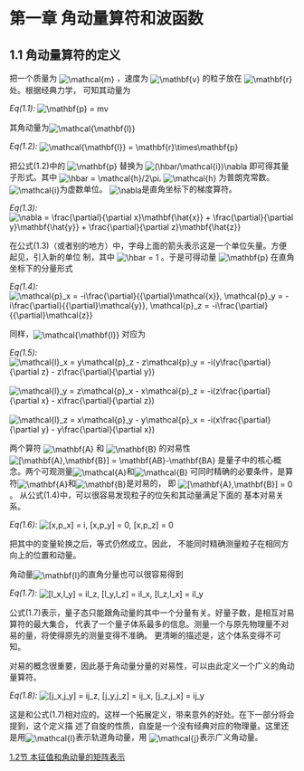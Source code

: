 <h1 id="第一章-角动量算符和波函数">第一章 角动量算符和波函数</h1>
<h2 id="角动量算符的定义">1.1 角动量算符的定义</h2>
<p>把一个质量为 <img style="vertical-align:middle" src="http://chart.apis.google.com/chart?cht=tx&amp;chl=%5Cmathcal%7Bm%7D" alt="\mathcal{m}" title="\mathcal{m}" /> ，速度为 <img style="vertical-align:middle" src="http://chart.apis.google.com/chart?cht=tx&amp;chl=%5Cmathbf%7Bv%7D" alt="\mathbf{v}" title="\mathbf{v}" /> 的粒子放在 <img style="vertical-align:middle" src="http://chart.apis.google.com/chart?cht=tx&amp;chl=%5Cmathbf%7Br%7D" alt="\mathbf{r}" title="\mathbf{r}" /> 处。根据经典力学， 可知其动量为</p>
<p><em>Eq(1.1):</em> <img style="vertical-align:middle" src="http://chart.apis.google.com/chart?cht=tx&amp;chl=%5Cmathbf%7Bp%7D%20%3D%20mv" alt="\mathbf{p} = mv" title="\mathbf{p} = mv" /></p>
<p>其角动量为<img style="vertical-align:middle" src="http://chart.apis.google.com/chart?cht=tx&amp;chl=%5Cmathcal%7B%5Cmathbf%7Bl%7D%7D" alt="\mathcal{\mathbf{l}}" title="\mathcal{\mathbf{l}}" /></p>
<p><em>Eq(1.2):</em> <img style="vertical-align:middle" src="http://chart.apis.google.com/chart?cht=tx&amp;chl=%5Cmathcal%7B%5Cmathbf%7Bl%7D%7D%20%3D%20%5Cmathbf%7Br%7D%5Ctimes%5Cmathbf%7Bp%7D" alt="\mathcal{\mathbf{l}} = \mathbf{r}\times\mathbf{p}" title="\mathcal{\mathbf{l}} = \mathbf{r}\times\mathbf{p}" /></p>
<p>把公式(1.2)中的 <img style="vertical-align:middle" src="http://chart.apis.google.com/chart?cht=tx&amp;chl=%5Cmathbf%7Bp%7D" alt="\mathbf{p}" title="\mathbf{p}" /> 替换为 <img style="vertical-align:middle" src="http://chart.apis.google.com/chart?cht=tx&amp;chl=%28%5Chbar%2F%5Cmathcal%7Bi%7D%29%5Cnabla" alt="(\hbar/\mathcal{i})\nabla" title="(\hbar/\mathcal{i})\nabla" /> 即可得其量子形式。其中 <img style="vertical-align:middle" src="http://chart.apis.google.com/chart?cht=tx&amp;chl=%5Chbar%20%3D%20%5Cmathcal%7Bh%7D%2F2%5Cpi" alt="\hbar = \mathcal{h}/2\pi" title="\hbar = \mathcal{h}/2\pi" />, <img style="vertical-align:middle" src="http://chart.apis.google.com/chart?cht=tx&amp;chl=%5Cmathcal%7Bh%7D" alt="\mathcal{h}" title="\mathcal{h}" /> 为普朗克常数。<img style="vertical-align:middle" src="http://chart.apis.google.com/chart?cht=tx&amp;chl=%5Cmathcal%7Bi%7D" alt="\mathcal{i}" title="\mathcal{i}" />为虚数单位。 <img style="vertical-align:middle" src="http://chart.apis.google.com/chart?cht=tx&amp;chl=%5Cnabla" alt="\nabla" title="\nabla" />是直角坐标下的梯度算符。</p>
<p><em>Eq(1.3):</em> <img style="vertical-align:middle" src="http://chart.apis.google.com/chart?cht=tx&amp;chl=%5Cnabla%20%3D%20%5Cfrac%7B%5Cpartial%7D%7B%5Cpartial%20x%7D%5Cmathbf%7B%5Chat%7Bx%7D%7D%20%2B%20%20%20%20%20%20%20%20%20%20%20%20%20%20%20%20%20%20%20%20%20%20%5Cfrac%7B%5Cpartial%7D%7B%5Cpartial%20y%7D%5Cmathbf%7B%5Chat%7By%7D%7D%20%2B%20%20%20%20%20%20%20%20%20%20%20%20%20%20%20%20%20%20%20%20%20%20%5Cfrac%7B%5Cpartial%7D%7B%5Cpartial%20z%7D%5Cmathbf%7B%5Chat%7Bz%7D%7D" alt="\nabla = \frac{\partial}{\partial x}\mathbf{\hat{x}} +                      \frac{\partial}{\partial y}\mathbf{\hat{y}} +                      \frac{\partial}{\partial z}\mathbf{\hat{z}}" title="\nabla = \frac{\partial}{\partial x}\mathbf{\hat{x}} +                      \frac{\partial}{\partial y}\mathbf{\hat{y}} +                      \frac{\partial}{\partial z}\mathbf{\hat{z}}" /></p>
<p>在公式(1.3)（或者别的地方）中，字母上面的箭头表示这是一个单位矢量。方便起见，引入新的单位 制，其中 <img style="vertical-align:middle" src="http://chart.apis.google.com/chart?cht=tx&amp;chl=%5Chbar%20%3D%201" alt="\hbar = 1" title="\hbar = 1" /> 。于是可得动量 <img style="vertical-align:middle" src="http://chart.apis.google.com/chart?cht=tx&amp;chl=%5Cmathbf%7Bp%7D" alt="\mathbf{p}" title="\mathbf{p}" /> 在直角坐标下的分量形式</p>
<p><em>Eq(1.4):</em> <img style="vertical-align:middle" src="http://chart.apis.google.com/chart?cht=tx&amp;chl=%5Cmathcal%7Bp%7D_x%20%3D%20-i%5Cfrac%7B%5Cpartial%7D%7B%7B%5Cpartial%7D%5Cmathcal%7Bx%7D%7D%2C%20%20%20%20%20%20%20%20%20%20%20%20%20%5Cmathcal%7Bp%7D_y%20%3D%20-i%5Cfrac%7B%5Cpartial%7D%7B%7B%5Cpartial%7D%5Cmathcal%7By%7D%7D%2C%20%20%20%20%20%20%20%20%20%20%20%20%20%5Cmathcal%7Bp%7D_z%20%3D%20-i%5Cfrac%7B%5Cpartial%7D%7B%7B%5Cpartial%7D%5Cmathcal%7Bz%7D%7D" alt="\mathcal{p}_x = -i\frac{\partial}{{\partial}\mathcal{x}},             \mathcal{p}_y = -i\frac{\partial}{{\partial}\mathcal{y}},             \mathcal{p}_z = -i\frac{\partial}{{\partial}\mathcal{z}}" title="\mathcal{p}_x = -i\frac{\partial}{{\partial}\mathcal{x}},             \mathcal{p}_y = -i\frac{\partial}{{\partial}\mathcal{y}},             \mathcal{p}_z = -i\frac{\partial}{{\partial}\mathcal{z}}" /></p>
<p>同样，<img style="vertical-align:middle" src="http://chart.apis.google.com/chart?cht=tx&amp;chl=%5Cmathcal%7B%5Cmathbf%7Bl%7D%7D" alt="\mathcal{\mathbf{l}}" title="\mathcal{\mathbf{l}}" /> 对应为</p>
<p><em>Eq(1.5):</em> <br /><img style="vertical-align:middle" src="http://chart.apis.google.com/chart?cht=tx&amp;chl=%5Cmathcal%7Bl%7D_x%20%3D%20y%5Cmathcal%7Bp%7D_z%20-%20z%5Cmathcal%7Bp%7D_y%20%3D%0A%20%20%20%20%20%20%20%20%20%20%20%20%20%20%20%20%20%20-i%28y%5Cfrac%7B%5Cpartial%7D%7B%5Cpartial%20z%7D%20-%20z%5Cfrac%7B%5Cpartial%7D%7B%5Cpartial%20y%7D%29" alt="\mathcal{l}_x = y\mathcal{p}_z - z\mathcal{p}_y =
                  -i(y\frac{\partial}{\partial z} - z\frac{\partial}{\partial y})" title="\mathcal{l}_x = y\mathcal{p}_z - z\mathcal{p}_y =
                  -i(y\frac{\partial}{\partial z} - z\frac{\partial}{\partial y})" /><br /> <br /><img style="vertical-align:middle" src="http://chart.apis.google.com/chart?cht=tx&amp;chl=%5Cmathcal%7Bl%7D_y%20%3D%20z%5Cmathcal%7Bp%7D_x%20-%20x%5Cmathcal%7Bp%7D_z%20%3D%0A%20%20%20%20%20%20%20%20%20%20%20%20%20%20%20%20%20%20-i%28z%5Cfrac%7B%5Cpartial%7D%7B%5Cpartial%20x%7D%20-%20x%5Cfrac%7B%5Cpartial%7D%7B%5Cpartial%20z%7D%29" alt="\mathcal{l}_y = z\mathcal{p}_x - x\mathcal{p}_z =
                  -i(z\frac{\partial}{\partial x} - x\frac{\partial}{\partial z})" title="\mathcal{l}_y = z\mathcal{p}_x - x\mathcal{p}_z =
                  -i(z\frac{\partial}{\partial x} - x\frac{\partial}{\partial z})" /><br /> <br /><img style="vertical-align:middle" src="http://chart.apis.google.com/chart?cht=tx&amp;chl=%5Cmathcal%7Bl%7D_z%20%3D%20x%5Cmathcal%7Bp%7D_y%20-%20y%5Cmathcal%7Bp%7D_x%20%3D%0A%20%20%20%20%20%20%20%20%20%20%20%20%20%20%20%20%20%20-i%28x%5Cfrac%7B%5Cpartial%7D%7B%5Cpartial%20y%7D%20-%20y%5Cfrac%7B%5Cpartial%7D%7B%5Cpartial%20x%7D%29" alt="\mathcal{l}_z = x\mathcal{p}_y - y\mathcal{p}_x =
                  -i(x\frac{\partial}{\partial y} - y\frac{\partial}{\partial x})" title="\mathcal{l}_z = x\mathcal{p}_y - y\mathcal{p}_x =
                  -i(x\frac{\partial}{\partial y} - y\frac{\partial}{\partial x})" /><br /></p>
<p>两个算符 <img style="vertical-align:middle" src="http://chart.apis.google.com/chart?cht=tx&amp;chl=%5Cmathbf%7BA%7D" alt="\mathbf{A}" title="\mathbf{A}" /> 和 <img style="vertical-align:middle" src="http://chart.apis.google.com/chart?cht=tx&amp;chl=%5Cmathbf%7BB%7D" alt="\mathbf{B}" title="\mathbf{B}" /> 的对易性 <img style="vertical-align:middle" src="http://chart.apis.google.com/chart?cht=tx&amp;chl=%5B%5Cmathbf%7BA%7D%2C%5Cmathbf%7BB%7D%5D%20%3D%20%5Cmathbf%7BAB%7D-%5Cmathbf%7BBA%7D" alt="[\mathbf{A},\mathbf{B}] = \mathbf{AB}-\mathbf{BA}" title="[\mathbf{A},\mathbf{B}] = \mathbf{AB}-\mathbf{BA}" /> 是量子中的核心概念。两个可观测量<img style="vertical-align:middle" src="http://chart.apis.google.com/chart?cht=tx&amp;chl=%5Cmathcal%7BA%7D" alt="\mathcal{A}" title="\mathcal{A}" />和<img style="vertical-align:middle" src="http://chart.apis.google.com/chart?cht=tx&amp;chl=%5Cmathcal%7BB%7D" alt="\mathcal{B}" title="\mathcal{B}" /> 可同时精确的必要条件，是算符<img style="vertical-align:middle" src="http://chart.apis.google.com/chart?cht=tx&amp;chl=%5Cmathbf%7BA%7D" alt="\mathbf{A}" title="\mathbf{A}" />和<img style="vertical-align:middle" src="http://chart.apis.google.com/chart?cht=tx&amp;chl=%5Cmathbf%7BB%7D" alt="\mathbf{B}" title="\mathbf{B}" />是对易的， 即 <img style="vertical-align:middle" src="http://chart.apis.google.com/chart?cht=tx&amp;chl=%5B%5Cmathbf%7BA%7D%2C%5Cmathbf%7BB%7D%5D%20%3D%200" alt="[\mathbf{A},\mathbf{B}] = 0" title="[\mathbf{A},\mathbf{B}] = 0" />。 从公式(1.4)中，可以很容易发现粒子的位矢和其动量满足下面的 基本对易关系。</p>
<p><em>Eq(1.6):</em> <img style="vertical-align:middle" src="http://chart.apis.google.com/chart?cht=tx&amp;chl=%5Bx%2Cp_x%5D%20%3D%20i%2C%20%5Bx%2Cp_y%5D%20%3D%200%2C%20%5Bx%2Cp_z%5D%20%3D%200" alt="[x,p_x] = i, [x,p_y] = 0, [x,p_z] = 0" title="[x,p_x] = i, [x,p_y] = 0, [x,p_z] = 0" /></p>
<p>把其中的变量轮换之后，等式仍然成立。因此， 不能同时精确测量粒子在相同方向上的位置和动量。</p>
<p>角动量<img style="vertical-align:middle" src="http://chart.apis.google.com/chart?cht=tx&amp;chl=%5Cmathbf%7Bl%7D" alt="\mathbf{l}" title="\mathbf{l}" />的直角分量也可以很容易得到</p>
<p><em>Eq(1.7):</em> <img style="vertical-align:middle" src="http://chart.apis.google.com/chart?cht=tx&amp;chl=%5Bl_x%2Cl_y%5D%20%3D%20il_z%2C%20%5Bl_y%2Cl_z%5D%20%3D%20il_x%2C%20%5Bl_z%2Cl_x%5D%20%3D%20il_y" alt="[l_x,l_y] = il_z, [l_y,l_z] = il_x, [l_z,l_x] = il_y" title="[l_x,l_y] = il_z, [l_y,l_z] = il_x, [l_z,l_x] = il_y" /></p>
<p>公式(1.7)表示，量子态只能跟角动量的其中一个分量有关。好量子数，是相互对易算符的最大集合， 代表了一个量子体系最多的信息。测量一个与原先物理量不对易的量，将使得原先的测量变得不准确。 更清晰的描述是，这个体系变得不可知。</p>
<p>对易的概念很重要，因此基于角动量分量的对易性，可以由此定义一个广义的角动量算符。</p>
<p><em>Eq(1.8):</em> <img style="vertical-align:middle" src="http://chart.apis.google.com/chart?cht=tx&amp;chl=%5Bj_x%2Cj_y%5D%20%3D%20ij_z%2C%20%5Bj_y%2Cj_z%5D%20%3D%20ij_x%2C%20%5Bj_z%2Cj_x%5D%20%3D%20ij_y" alt="[j_x,j_y] = ij_z, [j_y,j_z] = ij_x, [j_z,j_x] = ij_y" title="[j_x,j_y] = ij_z, [j_y,j_z] = ij_x, [j_z,j_x] = ij_y" /></p>
<p>这是和公式(1.7)相对应的。这样一个拓展定义，带来意外的好处。在下一部分将会提到，这个定义描 述了自旋的性质，自旋是一个没有经典对应的物理量。这里还是用<img style="vertical-align:middle" src="http://chart.apis.google.com/chart?cht=tx&amp;chl=%5Cmathcal%7Bl%7D" alt="\mathcal{l}" title="\mathcal{l}" />表示轨道角动量，用 <img style="vertical-align:middle" src="http://chart.apis.google.com/chart?cht=tx&amp;chl=%5Cmathcal%7Bj%7D" alt="\mathcal{j}" title="\mathcal{j}" />表示广义角动量。</p>
<p><a href="./chapter-1.2.md">1.2节 本征值和角动量的矩阵表示</a></p>
